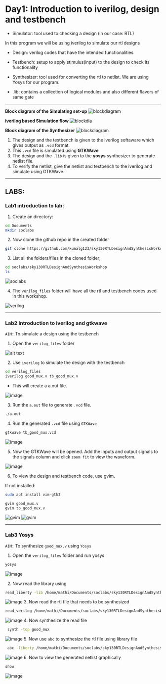# Day1: Introduction to iverilog, design and testbench

- Simulator: tool used to checking a design (in our case: RTL)

In this program we will be using iverilog to simulate our rtl designs

- Design: verilog codes that have the intended functionalities

- Testbench: setup to apply stimulus(input) to the design to check its functionality

- Synthesizer: tool used for converting the rtl to netlist. We are using Yosys for our program.

- .lib: contains a collection of logical modules and also different flavors of same gate

---


**Block diagram of the Simulating set-up**
![blockdiagram](images/blockdia.png)

**iverilog based Simulation flow**
![blockdia](images/iverilogsim.png)

**Block diagram of the Synthesizer**
![blockdiagram](images/synth.png)

1. The design and the testbench is given to the iverilog softaware which gives output as `.vcd` format.
2. This `.vcd` file is simulated using **GTKWave**  
3. The design and the `.lib` is given to the **yosys** synthesizer to generate netlist file.  
4. To verify the netlist, give the netlist and testbench to the iverilog and simulate using GTKWave. 
---

## LABS:  
### Lab1 introduction to lab:

1. Create an directory:
```bash
cd Documents
mkdir soclabs
```
2. Now clone the github repo in the created folder
```bash
git clone https://github.com/kunalg123/sky130RTLDesignAndSynthesisWorkshop.git
```
3. List all the folders/files in the cloned folder;
```bash
cd soclabs/sky130RTLDesignAndSynthesisWorkshop
ls
```
![soclabs](images/soclabs.png)

4. The `verilog_files` folder will have all the rtl and testbench codes used in this workshop.

![verilog](images/verilogpic.png)

---

### Lab2 Introduction to iverilog and gtkwave
  
`AIM:` To simulate a design using the testbench

1. Open the `verilog_files` folder

![alt text](images/lsverilog.png)

2. Use `iverilog` to simulate the design with the testbench 

```bash
cd verilog_files
iverilog good_mux.v tb_good_mux.v
```
- This will create a a.out file.  

![image](images/goodout.png)

3. Run the `a.out` file to generate `.vcd` file.

```bash
./a.out 
```
4. Run the generated `.vcd` file using `GTKWave` 
```bash
gtkwave tb_good_mux.vcd
```
![image](images/gtk.png)

5. Now the GTKWave will be opened. Add the inputs and output signals to the signals column and click `zoom fit` to view the waveform.

![image](images/op.png)

6. To view the design and testbench code, use gvim.

If not installed:
```bash 
sudo apt install vim-gtk3
```

```bash 
gvim good_mux.v
gvim tb_good_mux.v
```
![gvim](images/gvim1.png)
![gvim](images/gvim2.png)

---  

### Lab3 Yosys
`AIM:` To synthesize `good_mux.v` using `Yosys`

1. Open the `verilog_files` folder and run yosys
```bash 
yosys
```
![image](images/yosys11.png)

2. Now read the library using 
```bash 
read_liberty -lib /home/mathi/Documents/soclabs/sky130RTLDesignAndSynthesisWorkshop/lib/sky130_fd_sc_hd__tt_025C_1v80.lib
```
![image](images/yosys12.png)
3. Now read the rtl file that needs to be synthesized
```bash
read_verilog /home/mathi/Documents/soclabs/sky130RTLDesignAndSynthesisWorkshop/verilog_files/good_mux.v  
```
![image](images/yosys13.png)
4. Now synthesize the read file 
```bash 
 synth -top good_mux
 ```
 ![image](images/yosys14.png)
5. Now use `abc` to synthesize the rtl file using library file 
```bash
 abc -liberty /home/mathi/Documents/soclabs/sky130RTLDesignAndSynthesisWorkshop/lib/sky130_fd_sc_hd__tt_025C_1v80.lib
 ```
 ![image](images/yosys15.png)
6. Now to view the generated netlist graphically 
```bash 
show
```
![image](images/sch.png)


